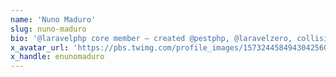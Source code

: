 ```yaml
---
name: 'Nuno Maduro'
slug: nuno-maduro
bio: '@laravelphp core member — created @pestphp, @laravelzero, collision, larastan, pint, @openai for php, @phpinsights, termwind, and more. All views are my own.'
x_avatar_url: 'https://pbs.twimg.com/profile_images/1573244584943042560/9Mq8p_QH_200x200.jpg'
x_handle: enunomaduro
---
```

